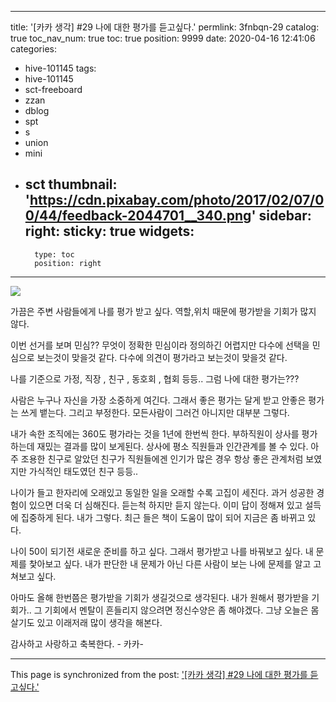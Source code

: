 
---
title: '[카카 생각] #29  나에 대한 평가를 듣고싶다.'
permlink: 3fnbqn-29
catalog: true
toc_nav_num: true
toc: true
position: 9999
date: 2020-04-16 12:41:06
categories:
- hive-101145
tags:
- hive-101145
- sct-freeboard
- zzan
- dblog
- spt
- s
- union
- mini
- sct
thumbnail: 'https://cdn.pixabay.com/photo/2017/02/07/00/44/feedback-2044701__340.png'
sidebar:
    right:
        sticky: true
widgets:
    -
        type: toc
        position: right
---


![](https://cdn.pixabay.com/photo/2017/02/07/00/44/feedback-2044701__340.png)


가끔은 주변 사람들에게 나를 평가 받고 싶다. 
역할,위치 때문에  평가받을 기회가 많지 않다. 

이번 선거를 보며 민심??  무엇이  정확한 민심이라 
정의하긴 어렵지만 다수에 선택을 민심으로 보는것이 맞을것 같다.
다수에 의견이 평가라고 보는것이 맞을것 같다.

나를 기준으로 가정, 직장 , 친구 , 동호회 , 협회 등등..
그럼 나에 대한 평가는???  

사람은 누구나 자신을 가장 소중하게 여긴다. 
그래서 좋은 평가는 달게 받고 
안좋은 평가는 쓰게 뱉는다.  그리고 부정한다. 
모든사람이 그러건 아니지만 대부분 그렇다.


내가 속한 조직에는 360도 평가라는 것을 1년에 한번씩 한다.
부하직원이 상사를 평가하는데 재밌는 결과를 많이 보게된다.
상사에 평소 직원들과 인간관계를 볼 수 있다.
아주 조용한 친구로 알았던 친구가 직원들에겐 인기가 많은 경우
항상 좋은 관계처럼 보였지만 가식적인 태도였던 친구 등등..

나이가 들고 한자리에 오래있고 동일한 일을 오래할 수록
고집이 세진다.  과거 성공한 경험이 있으면 더욱 더 심해진다. 
듣는척 하지만 듣지 않는다.  이미 답이 정해져 있고 설득에 집중하게 된다.
내가 그렇다.  최근 들은 책이 도움이 많이 되어 지금은 좀 바뀌고 있다.

나이 50이 되기전 새로운 준비를 하고 싶다. 
그래서 평가받고 나를  바꿔보고 싶다.
내 문제를 찿아보고 싶다.  내가 판단한 내 문제가 아닌
다른 사람이 보는 나에 문제를 알고 고쳐보고 싶다. 

아마도 올해 한번쯤은 평가받을 기회가 생길것으로 생각된다.
내가 원해서 평가받을 기회가..
그 기회에서 멘탈이 흔들리지 않으려면 정신수양은 좀 해야겠다.
그냥 오늘은 몸살기도 있고 이래저래 많이 생각을 해본다. 

감사하고 사랑하고 축복한다. - 카카-

- - -

This page is synchronized from the post: ['[카카 생각] #29  나에 대한 평가를 듣고싶다.'](https://steemit.com/@kibumh/3fnbqn-29)
